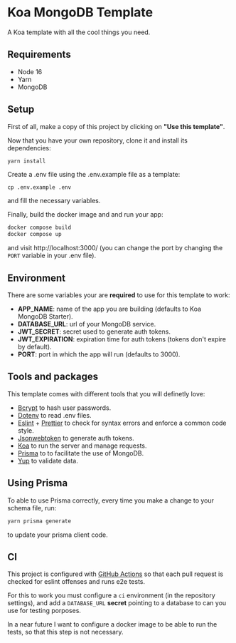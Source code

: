 # Koa MongoDB Template

A Koa template with all the cool things you need.

## Requirements
* Node 16
* Yarn
* MongoDB

## Setup
First of all, make a copy of this project by clicking on **"Use this template"**.

Now that you have your own repository, clone it and install its dependencies:
```bash
yarn install
```

Create a .env file using the .env.example file as a template:
```
cp .env.example .env
```
and fill the necessary variables.

Finally, build the docker image and and run your app:
```bash
docker compose build
docker compose up
```
and visit http://localhost:3000/ (you can change the port by changing the `PORT` variable in your .env file).

## Environment
There are some variables your are **required** to use for this template to work:
* **APP_NAME**: name of the app you are building (defaults to Koa MongoDB Starter).
* **DATABASE_URL**: url of your MongoDB service.
* **JWT_SECRET**: secret used to generate auth tokens.
* **JWT_EXPIRATION**: expiration time for auth tokens (tokens don't expire by default).
* **PORT**: port in which the app will run (defaults to 3000).

## Tools and packages
This template comes with different tools that you will definetly love:
* [Bcrypt](https://github.com/kelektiv/node.bcrypt.js) to hash user passwords.
* [Dotenv](https://github.com/motdotla/dotenv) to read .env files.
* [Eslint](https://eslint.org/) + [Prettier](https://prettier.io/) to check for syntax errors and enforce a common code style.
* [Jsonwebtoken](https://github.com/auth0/node-jsonwebtoken) to generate auth tokens.
* [Koa](https://koajs.com/) to run the server and manage requests.
* [Prisma](https://www.prisma.io/) to to facilitate the use of MongoDB.
* [Yup](https://github.com/jquense/yup) to validate data.

## Using Prisma

To able to use Prisma correctly, every time you make a change to your schema file, run:
```bash
yarn prisma generate
````
to update your prisma client code.

## CI
This project is configured with [GitHub Actions](https://github.com/features/actions) so that each pull request is checked for eslint offenses and runs e2e tests.

For this to work you must configure a `ci` environment (in the repository settings), and add a `DATABASE_URL` **secret** pointing to a database to can you use for testing porposes.

In a near future I want to configure a docker image to be able to run the tests, so that this step is not necessary.
